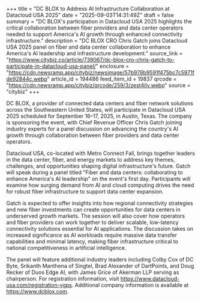 +++
title = "DC BLOX to Address AI Infrastructure Collaboration at Datacloud USA 2025"
date = "2025-09-03T14:31:49Z"
draft = false
summary = "DC BLOX's participation in Datacloud USA 2025 highlights the critical collaboration between fiber providers and data center operators needed to support America's AI growth through enhanced connectivity infrastructure."
description = "DC BLOX CRO Chris Gatch joins Datacloud USA 2025 panel on fiber and data center collaboration to enhance America's AI leadership and infrastructure development."
source_link = "https://www.citybiz.co/article/739067/dc-blox-cro-chris-gatch-to-participate-in-datacloud-usa-panel/"
enclosure = "https://cdn.newsramp.app/citybiz/newsimage/57b978b9591f475bc7c5971fde92844c.webp"
article_id = 194486
feed_item_id = 19837
qrcode = "https://cdn.newsramp.app/citybiz/qrcode/259/3/zest4iIv.webp"
source = "citybiz"
+++

<p>DC BLOX, a provider of connected data centers and fiber network solutions across the Southeastern United States, will participate in Datacloud USA 2025 scheduled for September 16–17, 2025, in Austin, Texas. The company is sponsoring the event, with Chief Revenue Officer Chris Gatch joining industry experts for a panel discussion on advancing the country's AI growth through collaboration between fiber providers and data center operators.</p><p>Datacloud USA, co-located with Metro Connect Fall, brings together leaders in the data center, fiber, and energy markets to address key themes, challenges, and opportunities shaping digital infrastructure's future. Gatch will speak during a panel titled "Fiber and data centers: collaborating to enhance America's AI leadership" on the event's first day. Participants will examine how surging demand from AI and cloud computing drives the need for robust fiber infrastructure to support data center expansion.</p><p>Gatch is expected to offer insights into how regional connectivity strategies and new fiber investments can create opportunities for data centers in underserved growth markets. The session will also cover how operators and fiber providers can work together to deliver scalable, low-latency connectivity solutions essential for AI applications. The discussion takes on increased significance as AI workloads require massive data transfer capabilities and minimal latency, making fiber infrastructure critical to national competitiveness in artificial intelligence.</p><p>The panel will feature additional industry leaders including Colby Cox of DC Byte, Srikanth Manthena of Singtel, Brad Alexander of DartPoints, and Doug Recker of Duos Edge AI, with James Grice of Akerman LLP serving as chairperson. For registration information, visit <a href="https://www.datacloud-usa.com/registration-ygps" rel="nofollow" target="_blank">https://www.datacloud-usa.com/registration-ygps</a>. Additional company information is available at <a href="https://www.dcblox.com" rel="nofollow" target="_blank">https://www.dcblox.com</a>.</p>